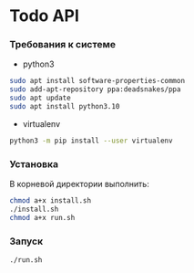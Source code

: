 # Todo API

### Требования к системе

- python3

```bash
sudo apt install software-properties-common
sudo add-apt-repository ppa:deadsnakes/ppa
sudo apt update
sudo apt install python3.10

```

- virtualenv

```bash
python3 -m pip install --user virtualenv
```

### Установка

В корневой директории выполнить:

```bash
chmod a+x install.sh
./install.sh
chmod a+x run.sh
```

### Запуск

```bash
./run.sh
```

